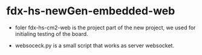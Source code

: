 # fdx-hs-newGen-embedded-web

+ foler fdx-hs-cm2-web  is the project part of the new project, we used for initialing testing of the board.

+ websoceck.py is a small script that works as server websocket.
